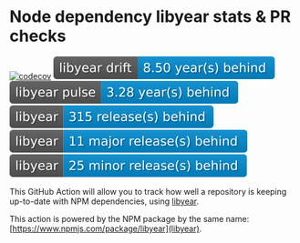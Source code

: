 # Node dependency libyear stats & PR checks

[![codecov](https://codecov.io/gh/s0/libyear-node-action/branch/master/graph/badge.svg)](https://codecov.io/gh/s0/libyear-node-action) ![](https://raw.githubusercontent.com/s0/libyear-node-action/badges/drift.svg) ![](https://raw.githubusercontent.com/s0/libyear-node-action/badges/pulse.svg) ![](https://raw.githubusercontent.com/s0/libyear-node-action/badges/releases.svg) ![](https://raw.githubusercontent.com/s0/libyear-node-action/badges/major.svg) ![](https://raw.githubusercontent.com/s0/libyear-node-action/badges/minor.svg)

This GitHub Action will allow you to track how well a repository is keeping
up-to-date with NPM dependencies, using [libyear](https://libyear.com/).

This action is powered by the NPM package by the same name:
[https://www.npmjs.com/package/libyear](libyear).